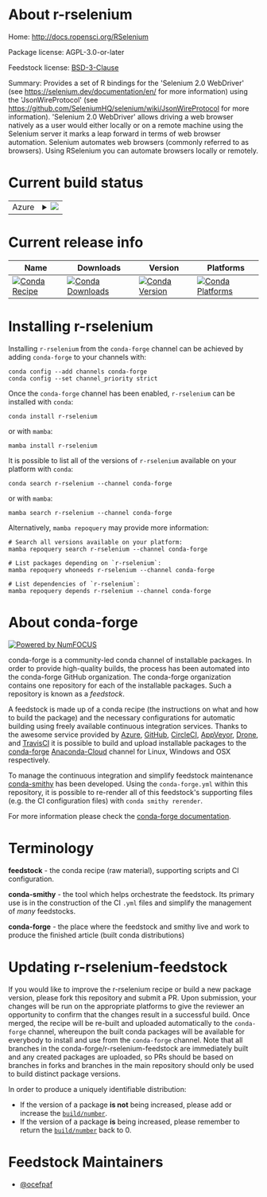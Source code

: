 About r-rselenium
=================

Home: http://docs.ropensci.org/RSelenium

Package license: AGPL-3.0-or-later

Feedstock license: [BSD-3-Clause](https://github.com/conda-forge/r-rselenium-feedstock/blob/main/LICENSE.txt)

Summary: Provides a set of R bindings for the 'Selenium 2.0 WebDriver' (see <https://selenium.dev/documentation/en/> for more information) using the 'JsonWireProtocol' (see <https://github.com/SeleniumHQ/selenium/wiki/JsonWireProtocol> for more information). 'Selenium 2.0 WebDriver' allows driving a web browser natively as a user would either locally or on a remote machine using the Selenium server it marks a leap forward in terms of web browser automation. Selenium automates web browsers (commonly referred to as browsers). Using RSelenium you can automate browsers locally or remotely.

Current build status
====================


<table>
    
  <tr>
    <td>Azure</td>
    <td>
      <details>
        <summary>
          <a href="https://dev.azure.com/conda-forge/feedstock-builds/_build/latest?definitionId=13587&branchName=main">
            <img src="https://dev.azure.com/conda-forge/feedstock-builds/_apis/build/status/r-rselenium-feedstock?branchName=main">
          </a>
        </summary>
        <table>
          <thead><tr><th>Variant</th><th>Status</th></tr></thead>
          <tbody><tr>
              <td>linux_64_r_base4.0</td>
              <td>
                <a href="https://dev.azure.com/conda-forge/feedstock-builds/_build/latest?definitionId=13587&branchName=main">
                  <img src="https://dev.azure.com/conda-forge/feedstock-builds/_apis/build/status/r-rselenium-feedstock?branchName=main&jobName=linux&configuration=linux_64_r_base4.0" alt="variant">
                </a>
              </td>
            </tr><tr>
              <td>linux_64_r_base4.1</td>
              <td>
                <a href="https://dev.azure.com/conda-forge/feedstock-builds/_build/latest?definitionId=13587&branchName=main">
                  <img src="https://dev.azure.com/conda-forge/feedstock-builds/_apis/build/status/r-rselenium-feedstock?branchName=main&jobName=linux&configuration=linux_64_r_base4.1" alt="variant">
                </a>
              </td>
            </tr><tr>
              <td>osx_64_r_base4.0</td>
              <td>
                <a href="https://dev.azure.com/conda-forge/feedstock-builds/_build/latest?definitionId=13587&branchName=main">
                  <img src="https://dev.azure.com/conda-forge/feedstock-builds/_apis/build/status/r-rselenium-feedstock?branchName=main&jobName=osx&configuration=osx_64_r_base4.0" alt="variant">
                </a>
              </td>
            </tr><tr>
              <td>osx_64_r_base4.1</td>
              <td>
                <a href="https://dev.azure.com/conda-forge/feedstock-builds/_build/latest?definitionId=13587&branchName=main">
                  <img src="https://dev.azure.com/conda-forge/feedstock-builds/_apis/build/status/r-rselenium-feedstock?branchName=main&jobName=osx&configuration=osx_64_r_base4.1" alt="variant">
                </a>
              </td>
            </tr>
          </tbody>
        </table>
      </details>
    </td>
  </tr>
</table>

Current release info
====================

| Name | Downloads | Version | Platforms |
| --- | --- | --- | --- |
| [![Conda Recipe](https://img.shields.io/badge/recipe-r--rselenium-green.svg)](https://anaconda.org/conda-forge/r-rselenium) | [![Conda Downloads](https://img.shields.io/conda/dn/conda-forge/r-rselenium.svg)](https://anaconda.org/conda-forge/r-rselenium) | [![Conda Version](https://img.shields.io/conda/vn/conda-forge/r-rselenium.svg)](https://anaconda.org/conda-forge/r-rselenium) | [![Conda Platforms](https://img.shields.io/conda/pn/conda-forge/r-rselenium.svg)](https://anaconda.org/conda-forge/r-rselenium) |

Installing r-rselenium
======================

Installing `r-rselenium` from the `conda-forge` channel can be achieved by adding `conda-forge` to your channels with:

```
conda config --add channels conda-forge
conda config --set channel_priority strict
```

Once the `conda-forge` channel has been enabled, `r-rselenium` can be installed with `conda`:

```
conda install r-rselenium
```

or with `mamba`:

```
mamba install r-rselenium
```

It is possible to list all of the versions of `r-rselenium` available on your platform with `conda`:

```
conda search r-rselenium --channel conda-forge
```

or with `mamba`:

```
mamba search r-rselenium --channel conda-forge
```

Alternatively, `mamba repoquery` may provide more information:

```
# Search all versions available on your platform:
mamba repoquery search r-rselenium --channel conda-forge

# List packages depending on `r-rselenium`:
mamba repoquery whoneeds r-rselenium --channel conda-forge

# List dependencies of `r-rselenium`:
mamba repoquery depends r-rselenium --channel conda-forge
```


About conda-forge
=================

[![Powered by
NumFOCUS](https://img.shields.io/badge/powered%20by-NumFOCUS-orange.svg?style=flat&colorA=E1523D&colorB=007D8A)](https://numfocus.org)

conda-forge is a community-led conda channel of installable packages.
In order to provide high-quality builds, the process has been automated into the
conda-forge GitHub organization. The conda-forge organization contains one repository
for each of the installable packages. Such a repository is known as a *feedstock*.

A feedstock is made up of a conda recipe (the instructions on what and how to build
the package) and the necessary configurations for automatic building using freely
available continuous integration services. Thanks to the awesome service provided by
[Azure](https://azure.microsoft.com/en-us/services/devops/), [GitHub](https://github.com/),
[CircleCI](https://circleci.com/), [AppVeyor](https://www.appveyor.com/),
[Drone](https://cloud.drone.io/welcome), and [TravisCI](https://travis-ci.com/)
it is possible to build and upload installable packages to the
[conda-forge](https://anaconda.org/conda-forge) [Anaconda-Cloud](https://anaconda.org/)
channel for Linux, Windows and OSX respectively.

To manage the continuous integration and simplify feedstock maintenance
[conda-smithy](https://github.com/conda-forge/conda-smithy) has been developed.
Using the ``conda-forge.yml`` within this repository, it is possible to re-render all of
this feedstock's supporting files (e.g. the CI configuration files) with ``conda smithy rerender``.

For more information please check the [conda-forge documentation](https://conda-forge.org/docs/).

Terminology
===========

**feedstock** - the conda recipe (raw material), supporting scripts and CI configuration.

**conda-smithy** - the tool which helps orchestrate the feedstock.
                   Its primary use is in the construction of the CI ``.yml`` files
                   and simplify the management of *many* feedstocks.

**conda-forge** - the place where the feedstock and smithy live and work to
                  produce the finished article (built conda distributions)


Updating r-rselenium-feedstock
==============================

If you would like to improve the r-rselenium recipe or build a new
package version, please fork this repository and submit a PR. Upon submission,
your changes will be run on the appropriate platforms to give the reviewer an
opportunity to confirm that the changes result in a successful build. Once
merged, the recipe will be re-built and uploaded automatically to the
`conda-forge` channel, whereupon the built conda packages will be available for
everybody to install and use from the `conda-forge` channel.
Note that all branches in the conda-forge/r-rselenium-feedstock are
immediately built and any created packages are uploaded, so PRs should be based
on branches in forks and branches in the main repository should only be used to
build distinct package versions.

In order to produce a uniquely identifiable distribution:
 * If the version of a package **is not** being increased, please add or increase
   the [``build/number``](https://docs.conda.io/projects/conda-build/en/latest/resources/define-metadata.html#build-number-and-string).
 * If the version of a package **is** being increased, please remember to return
   the [``build/number``](https://docs.conda.io/projects/conda-build/en/latest/resources/define-metadata.html#build-number-and-string)
   back to 0.

Feedstock Maintainers
=====================

* [@ocefpaf](https://github.com/ocefpaf/)

